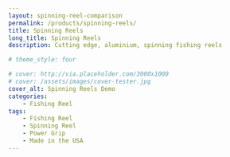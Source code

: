 ```yaml
---
layout: spinning-reel-comparison
permalink: /products/spinning-reels/
title: Spinning Reels
long_title: Spinning Reels
description: Cutting edge, aluminium, spinning fishing reels

# theme_style: four

# cover: http://via.placeholder.com/3000x1000
# cover: /assets/images/cover-tester.jpg
cover_alt: Spinning Reels Demo
categories: 
    - Fishing Reel
tags: 
    - Fishing Reel
    - Spinning Reel
    - Power Grip
    - Made in the USA
---
```


